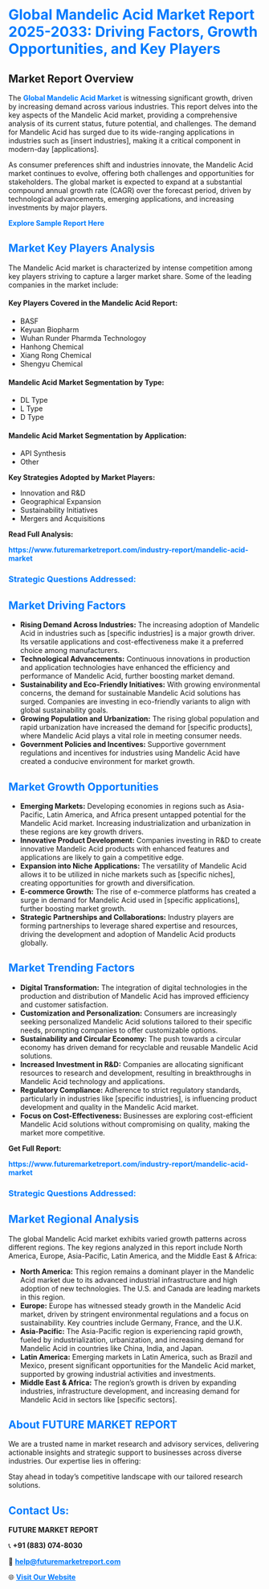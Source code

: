 <h1 style="color: #007BFF;">Global Mandelic Acid Market Report 2025-2033: Driving Factors, Growth Opportunities, and Key Players</h1>

<section id="overview">
<h2>Market Report Overview</h2>
<p>The <a href="https://www.futuremarketreport.com/industry-report/mandelic-acid-market" style="color: #007BFF; text-decoration: none;"><strong>Global Mandelic Acid Market</strong></a> is witnessing significant growth, driven by increasing demand across various industries. This report delves into the key aspects of the Mandelic Acid market, providing a comprehensive analysis of its current status, future potential, and challenges. The demand for Mandelic Acid has surged due to its wide-ranging applications in industries such as [insert industries], making it a critical component in modern-day [applications].</p>
<p>As consumer preferences shift and industries innovate, the Mandelic Acid market continues to evolve, offering both challenges and opportunities for stakeholders. The global market is expected to expand at a substantial compound annual growth rate (CAGR) over the forecast period, driven by technological advancements, emerging applications, and increasing investments by major players.</p>
</section>

<section id="overview">
<p><a href="https://www.futuremarketreport.com/request-sample/reportId=46882" style="color: #007BFF; text-decoration: none;"><strong>Explore Sample Report Here</strong></a></p>
</section>

<section id="key-players">
<h2 style="color: #007BFF;">Market Key Players Analysis</h2>
<p>The Mandelic Acid market is characterized by intense competition among key players striving to capture a larger market share. Some of the leading companies in the market include:</p>
<h4>Key Players Covered in the Mandelic Acid Report:</h4>
<ul><li>BASF</li><li>Keyuan Biopharm</li><li>Wuhan Runder Pharmda Technologoy</li><li>Hanhong Chemical</li><li>Xiang Rong Chemical</li><li>Shengyu Chemical</li></ul>
<h4>Mandelic Acid Market Segmentation by Type:</h4>
<ul><li>DL Type</li><li>L Type</li><li>D Type</li></ul>

<h4>Mandelic Acid Market Segmentation by Application:</h4>
<ul><li>API Synthesis</li><li>Other</li></ul>
<p><strong>Key Strategies Adopted by Market Players:</strong></p>
<ul>
<li>Innovation and R&D</li>
<li>Geographical Expansion</li>
<li>Sustainability Initiatives</li>
<li>Mergers and Acquisitions</li>
</ul>
</section>

<section>
<p><strong>Read Full Analysis: </strong></p><a href="https://www.futuremarketreport.com/industry-report/mandelic-acid-market" style="color: #007BFF; text-decoration: none;"><strong>https://www.futuremarketreport.com/industry-report/mandelic-acid-market</strong></a>
<h3 style="color: #007BFF;">Strategic Questions Addressed:</h3>
</section>

<section id="driving-factors">
<h2 style="color: #007BFF;">Market Driving Factors</h2>
<ul>
<li><strong>Rising Demand Across Industries:</strong> The increasing adoption of Mandelic Acid in industries such as [specific industries] is a major growth driver. Its versatile applications and cost-effectiveness make it a preferred choice among manufacturers.</li>
<li><strong>Technological Advancements:</strong> Continuous innovations in production and application technologies have enhanced the efficiency and performance of Mandelic Acid, further boosting market demand.</li>
<li><strong>Sustainability and Eco-Friendly Initiatives:</strong> With growing environmental concerns, the demand for sustainable Mandelic Acid solutions has surged. Companies are investing in eco-friendly variants to align with global sustainability goals.</li>
<li><strong>Growing Population and Urbanization:</strong> The rising global population and rapid urbanization have increased the demand for [specific products], where Mandelic Acid plays a vital role in meeting consumer needs.</li>
<li><strong>Government Policies and Incentives:</strong> Supportive government regulations and incentives for industries using Mandelic Acid have created a conducive environment for market growth.</li>
</ul>
</section>

<section id="growth-opportunities">
<h2 style="color: #007BFF;">Market Growth Opportunities</h2>
<ul>
<li><strong>Emerging Markets:</strong> Developing economies in regions such as Asia-Pacific, Latin America, and Africa present untapped potential for the Mandelic Acid market. Increasing industrialization and urbanization in these regions are key growth drivers.</li>
<li><strong>Innovative Product Development:</strong> Companies investing in R&D to create innovative Mandelic Acid products with enhanced features and applications are likely to gain a competitive edge.</li>
<li><strong>Expansion into Niche Applications:</strong> The versatility of Mandelic Acid allows it to be utilized in niche markets such as [specific niches], creating opportunities for growth and diversification.</li>
<li><strong>E-commerce Growth:</strong> The rise of e-commerce platforms has created a surge in demand for Mandelic Acid used in [specific applications], further boosting market growth.</li>
<li><strong>Strategic Partnerships and Collaborations:</strong> Industry players are forming partnerships to leverage shared expertise and resources, driving the development and adoption of Mandelic Acid products globally.</li>
</ul>
</section>

<section id="trending-factors">
<h2 style="color: #007BFF;">Market Trending Factors</h2>
<ul>
<li><strong>Digital Transformation:</strong> The integration of digital technologies in the production and distribution of Mandelic Acid has improved efficiency and customer satisfaction.</li>
<li><strong>Customization and Personalization:</strong> Consumers are increasingly seeking personalized Mandelic Acid solutions tailored to their specific needs, prompting companies to offer customizable options.</li>
<li><strong>Sustainability and Circular Economy:</strong> The push towards a circular economy has driven demand for recyclable and reusable Mandelic Acid solutions.</li>
<li><strong>Increased Investment in R&D:</strong> Companies are allocating significant resources to research and development, resulting in breakthroughs in Mandelic Acid technology and applications.</li>
<li><strong>Regulatory Compliance:</strong> Adherence to strict regulatory standards, particularly in industries like [specific industries], is influencing product development and quality in the Mandelic Acid market.</li>
<li><strong>Focus on Cost-Effectiveness:</strong> Businesses are exploring cost-efficient Mandelic Acid solutions without compromising on quality, making the market more competitive.</li>
</ul>
</section>

<section>
<p><strong>Get Full Report: </strong></p><a href="https://www.futuremarketreport.com/industry-report/mandelic-acid-market" style="color: #007BFF; text-decoration: none;"><strong>https://www.futuremarketreport.com/industry-report/mandelic-acid-market</strong></a>
<h3 style="color: #007BFF;">Strategic Questions Addressed:</h3>
</section>


<section id="regional-analysis">
<h2 style="color: #007BFF;">Market Regional Analysis</h2>
<p>The global Mandelic Acid market exhibits varied growth patterns across different regions. The key regions analyzed in this report include North America, Europe, Asia-Pacific, Latin America, and the Middle East & Africa:</p>
<ul>
<li><strong>North America:</strong> This region remains a dominant player in the Mandelic Acid market due to its advanced industrial infrastructure and high adoption of new technologies. The U.S. and Canada are leading markets in this region.</li>
<li><strong>Europe:</strong> Europe has witnessed steady growth in the Mandelic Acid market, driven by stringent environmental regulations and a focus on sustainability. Key countries include Germany, France, and the U.K.</li>
<li><strong>Asia-Pacific:</strong> The Asia-Pacific region is experiencing rapid growth, fueled by industrialization, urbanization, and increasing demand for Mandelic Acid in countries like China, India, and Japan.</li>
<li><strong>Latin America:</strong> Emerging markets in Latin America, such as Brazil and Mexico, present significant opportunities for the Mandelic Acid market, supported by growing industrial activities and investments.</li>
<li><strong>Middle East & Africa:</strong> The region’s growth is driven by expanding industries, infrastructure development, and increasing demand for Mandelic Acid in sectors like [specific sectors].</li>
</ul>
</section>

<footer>
<h2 style="color: #007BFF;">About FUTURE MARKET REPORT</h2>
<p>We are a trusted name in market research and advisory services, delivering actionable insights and strategic support to businesses across diverse industries. Our expertise lies in offering:</p>

<p>Stay ahead in today’s competitive landscape with our tailored research solutions.</p>

<h2 style="color: #007BFF;">Contact Us:</h2>
<p><strong>FUTURE MARKET REPORT</strong></p>
<p>📞 <strong>+91 (883) 074-8030</strong></p>
<p>📧 <strong><a href="mailto:help@futuremarketreport.com" style="color: #007BFF;">help@futuremarketreport.com</a></strong></p>
<p>🌐 <strong><a href="https://www.futuremarketreport.com/" style="color: #007BFF;">Visit Our Website</a></strong></p>
</footer>